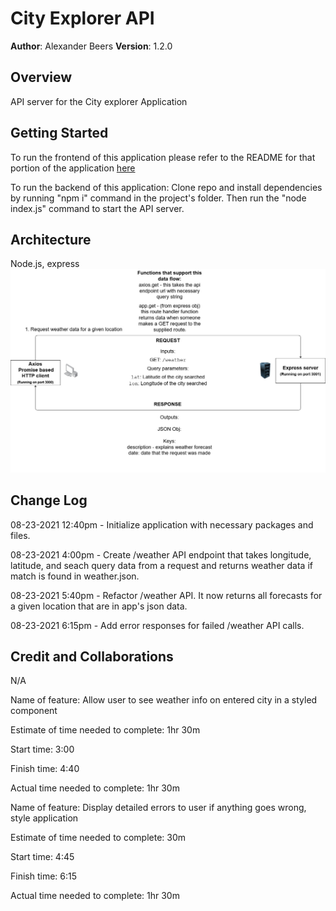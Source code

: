 # City Explorer API

**Author**: Alexander Beers
**Version**: 1.2.0

## Overview
API server for the City explorer Application

## Getting Started
To run the frontend of this application please refer to the README for that portion of the application [here](https://github.com/Beers15/City-explorer/blob/main/README.md)

To run the backend of this application: Clone repo and install dependencies by running "npm i" command in the project's folder. Then run the "node index.js" command to start the API server.  

## Architecture
Node.js, express
![Data Flow Diagram](DataFlow.jpg)

## Change Log
08-23-2021 12:40pm - Initialize application with necessary packages and files.

08-23-2021 4:00pm - Create /weather API endpoint that takes longitude, latitude, and seach query data from a request and returns weather data if match is found in weather.json.

08-23-2021 5:40pm - Refactor /weather API. It now returns all forecasts for a given location that are in app's json data.

08-23-2021 6:15pm - Add error responses for failed /weather API calls. 

## Credit and Collaborations
N/A

Name of feature: Allow user to see weather info on entered city in a styled component

Estimate of time needed to complete: 1hr 30m

Start time: 3:00

Finish time: 4:40

Actual time needed to complete: 1hr 30m

Name of feature: Display detailed errors to user if anything goes wrong, style application

Estimate of time needed to complete: 30m

Start time: 4:45

Finish time: 6:15

Actual time needed to complete: 1hr 30m 
